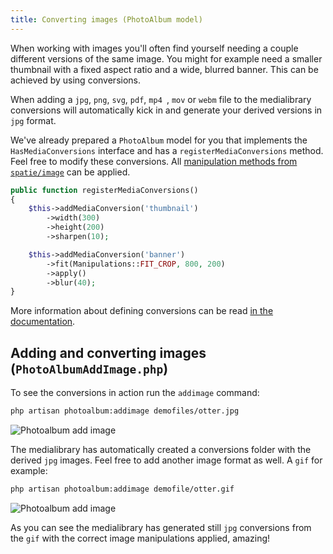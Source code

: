 ```yaml
---
title: Converting images (PhotoAlbum model)
---
```


When working with images you'll often find yourself needing a couple different versions of the same image. You might for example need a smaller thumbnail with a fixed aspect ratio and a wide, blurred banner. This can be achieved by using conversions.

When adding a `jpg`, `png`, `svg`, `pdf`, `mp4 `, `mov` or `webm` file to the medialibrary conversions will automatically kick in and generate your derived versions in `jpg` format.

We've already prepared a `PhotoAlbum` model for you that implements the `HasMediaConversions` interface and has a `registerMediaConversions` method. Feel free to modify these conversions. All [manipulation methods from `spatie/image`](https://docs.spatie.be/image/v1/image-manipulations/overview) can be applied.

```php
public function registerMediaConversions()
{
    $this->addMediaConversion('thumbnail')
        ->width(300)
        ->height(200)
        ->sharpen(10);

    $this->addMediaConversion('banner')
        ->fit(Manipulations::FIT_CROP, 800, 200)
        ->apply()
        ->blur(40);
}
```

More information about defining conversions can be read [in the documentation](https://docs.spatie.be/laravel-medialibrary/v5/converting-images/defining-conversions).

## Adding and converting images (`PhotoAlbumAddImage.php`)

To see the conversions in action run the `addimage` command:

```bash
php artisan photoalbum:addimage demofiles/otter.jpg
```

![Photoalbum add image](https://docs.spatie.be/images/medialibrary/tutorial/photoalbum-addimage.jpg)

The medialibrary has automatically created a conversions folder with the derived `jpg` images. Feel free to add another image format as well. A `gif` for example:

```bash
php artisan photoalbum:addimage demofile/otter.gif
```

![Photoalbum add image](https://docs.spatie.be/images/medialibrary/tutorial/photoalbum-addimage-gif.jpg)

As you can see the medialibrary has generated still `jpg` conversions from the `gif` with the correct image manipulations applied, amazing!
